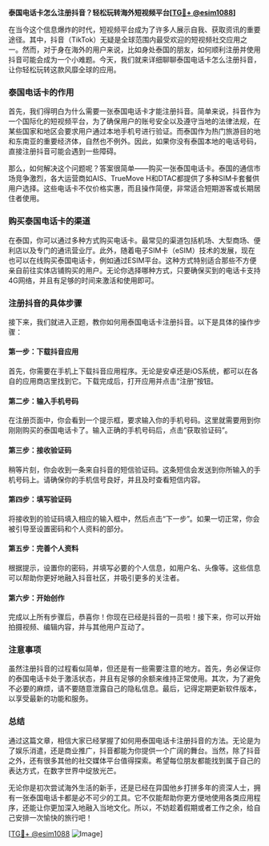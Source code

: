 **泰国电话卡怎么注册抖音？轻松玩转海外短视频平台[[TG💪+ @esim1088](https://t.me/s/esim1088)]**

在当今这个信息爆炸的时代，短视频平台成为了许多人展示自我、获取资讯的重要途径。其中，抖音（TikTok）无疑是全球范围内最受欢迎的短视频社交应用之一。然而，对于身在海外的用户来说，比如身处泰国的朋友，如何顺利注册并使用抖音可能会成为一个小难题。今天，我们就来详细聊聊泰国电话卡怎么注册抖音，让你轻松玩转这款风靡全球的应用。

### 泰国电话卡的作用

首先，我们得明白为什么需要一张泰国电话卡才能注册抖音。简单来说，抖音作为一个国际化的短视频平台，为了确保用户的账号安全以及遵守当地的法律法规，在某些国家和地区会要求用户通过本地手机号进行验证。而泰国作为热门旅游目的地和东南亚的重要经济体，自然也不例外。因此，如果你没有泰国本地的电话号码，直接注册抖音可能会遇到一些障碍。

那么，如何解决这个问题呢？答案很简单——购买一张泰国电话卡。泰国的通信市场竞争激烈，各大运营商如AIS、TrueMove H和DTAC都提供了多种SIM卡套餐供用户选择。这些电话卡不仅价格实惠，而且操作简便，非常适合短期游客或长期居住者使用。

### 购买泰国电话卡的渠道

在泰国，你可以通过多种方式购买电话卡。最常见的渠道包括机场、大型商场、便利店以及专门的通讯营业厅。此外，随着电子SIM卡（eSIM）技术的发展，现在也可以在线购买泰国电话卡，例如通过ESIM平台。这种方式特别适合那些不方便亲自前往实体店铺购买的用户。无论你选择哪种方式，只要确保买到的电话卡支持4G网络，并且有足够的时间来激活和使用即可。

### 注册抖音的具体步骤

接下来，我们就进入正题，教你如何用泰国电话卡注册抖音。以下是具体的操作步骤：

#### 第一步：下载抖音应用
首先，你需要在手机上下载抖音应用程序。无论是安卓还是iOS系统，都可以在各自的应用商店里找到它。下载完成后，打开应用并点击“注册”按钮。

#### 第二步：输入手机号码
在注册页面中，你会看到一个提示框，要求输入你的手机号码。这里就需要用到你刚刚购买的泰国电话卡了。输入正确的手机号码后，点击“获取验证码”。

#### 第三步：接收验证码
稍等片刻，你会收到一条来自抖音的短信验证码。这条短信会发送到你所输入的手机号码上。请确保你的手机信号良好，并且及时查看短信内容。

#### 第四步：填写验证码
将接收到的验证码填入相应的输入框中，然后点击“下一步”。如果一切正常，你会被引导至设置密码和个人资料的部分。

#### 第五步：完善个人资料
根据提示，设置你的密码，并填写必要的个人信息，如用户名、头像等。这些信息可以帮助你更好地融入抖音社区，并吸引更多的关注者。

#### 第六步：开始创作
完成以上所有步骤后，恭喜你！你现在已经是抖音的一员啦！接下来，你可以开始拍摄视频、编辑内容，并与其他用户互动了。

### 注意事项

虽然注册抖音的过程看似简单，但还是有一些需要注意的地方。首先，务必保证你的泰国电话卡处于激活状态，并且有足够的余额来维持正常使用。其次，为了避免不必要的麻烦，请不要随意泄露自己的隐私信息。最后，记得定期更新软件版本，以享受最新的功能和服务。

### 总结

通过这篇文章，相信大家已经掌握了如何用泰国电话卡注册抖音的方法。无论是为了娱乐消遣，还是商业推广，抖音都能为你提供一个广阔的舞台。当然，除了抖音之外，还有很多其他的社交媒体平台值得探索。希望每位朋友都能找到属于自己的表达方式，在数字世界中绽放光芒。

无论你是初次尝试海外生活的新手，还是已经在异国他乡打拼多年的资深人士，拥有一张泰国电话卡都是必不可少的工具。它不仅能帮助你更方便地使用各类应用程序，还能让你更加深入地融入当地文化。所以，不妨趁着假期或者工作之余，给自己安排一次愉快的旅行吧！

[[TG💪+ @esim1088](https://t.me/s/esim1088) ![Image](https://i.postimg.cc/4NQfJmqS/Snipaste-2025-05-13-00-14-12.png)]